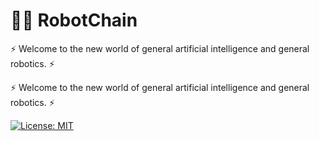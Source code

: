# 🤖🔗 RobotChain

⚡ Welcome to the new world of general artificial intelligence and general robotics. ⚡

⚡ Welcome to the new world of general artificial intelligence and general robotics. ⚡

[![License: MIT](https://img.shields.io/badge/License-MIT-yellow.svg)](https://opensource.org/licenses/MIT)

